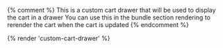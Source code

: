 {% comment %}
  This is a custom cart drawer that will be used to display the cart in a drawer
  You can use this in the bundle section rendering to rerender the cart when the cart is updated
{% endcomment %}

{% render 'custom-cart-drawer' %}